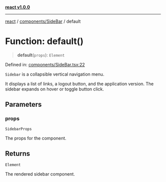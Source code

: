 [**react v1.0.0**](../../../README.md)

***

[react](../../../modules.md) / [components/SideBar](../README.md) / default

# Function: default()

> **default**(`props`): `Element`

Defined in: [components/SideBar.tsx:22](https://github.com/AbelGRubio/frontend-chat/blob/94a79fb2b79fd1c18d40ec9eeb8377e87e00aa93/src/components/SideBar.tsx#L22)

`Sidebar` is a collapsible vertical navigation menu.

It displays a list of links, a logout button, and the application version.
The sidebar expands on hover or toggle button click.

## Parameters

### props

`SidebarProps`

The props for the component.

## Returns

`Element`

The rendered sidebar component.

